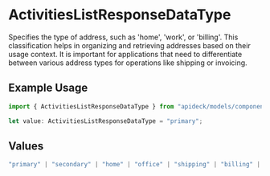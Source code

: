 # ActivitiesListResponseDataType

Specifies the type of address, such as 'home', 'work', or 'billing'. This classification helps in organizing and retrieving addresses based on their usage context. It is important for applications that need to differentiate between various address types for operations like shipping or invoicing.

## Example Usage

```typescript
import { ActivitiesListResponseDataType } from "apideck/models/components";

let value: ActivitiesListResponseDataType = "primary";
```

## Values

```typescript
"primary" | "secondary" | "home" | "office" | "shipping" | "billing" | "other"
```